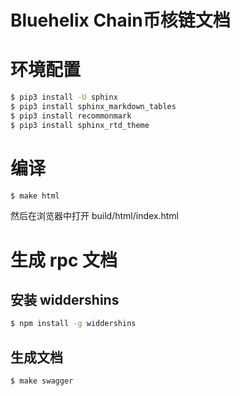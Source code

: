 # Bluehelix Chain币核链文档

# 环境配置

```bash
$ pip3 install -U sphinx
$ pip3 install sphinx_markdown_tables
$ pip3 install recommonmark
$ pip3 install sphinx_rtd_theme
```

# 编译

```bash
$ make html
```

然后在浏览器中打开 build/html/index.html

# 生成 rpc 文档
## 安装 widdershins
```bash
$ npm install -g widdershins
```
## 生成文档
```bash
$ make swagger
```
